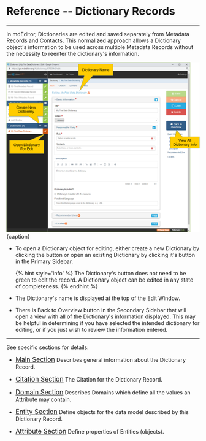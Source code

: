 # Reference -- Dictionary Records
---

In mdEditor, <span class="md-panel">Dictionaries</span> are edited and saved separately from <span class="md-panel">Metadata Records</span> and <span class="md-panel">Contacts</span>.  This normalized approach allows a <span class="md-panel">Dictionary</span> object's information to be used across multiple <span class="md-panel">Metadata Records</span> without the necessity to reenter the dictionary's information.   

![Dictionary Main Edit Window](/assets/reference/edit-objects/dictionary/main/main-section.png){caption}

 * To open a <span class="md-panel">Dictionary</span> object for editing, either create a new <span class="md-panel">Dictionary</span> by clicking the <span class="btn btn-primary btn-xs"> <i class="fa fa-plus"> </i></span> button or open an existing <span class="md-panel">Dictionary</span> by clicking it's <span class="btn btn-success btn-xs"> <i class="fa fa-pencil"> </i></span> button in the <span class="md-window">Primary Sidebar</span>. 
 
   {% hint style='info' %}
 The <span class="md-panel">Dictionary</span>'s <span class="btn btn-success btn-xs"> <i class="fa fa-pencil"> </i></span> button does not need to be green to edit the record.  A <span class="md-panel">Dictionary</span> object can be edited in any state of completeness.
   {% endhint %}
   
 * The <span class="md-panel">Dictionary</span>'s name is displayed at the top of the <span class="md-window">Edit Window</span>.
 
 * There is <span class="btn btn-primary btn-xs"> <i class="fa fa-home"> </i> Back to Overview</span> button in the <span class="md-window">Secondary Sidebar</span> that will open a view with all of the <span class="md-panel">Dictionary</span>'s information displayed. This may be helpful in determining if you have selected the intended dictionary for editing, or if you just wish to review the information entered.  

---

See specific sections for details:

 * [<span class="md-section" style="font-size: larger">Main Section</span>](main-panels/main-section.md)  Describes general information about the <span class="md-panel">Dictionary Record</span>. 

 * [<span class="md-section" style="font-size: larger">Citation Section</span>](citation-panels/citation-section.md)  The <span class="md-panel">Citation</span> for the <span class="md-panel">Dictionary Record</span>. 

 * [<span class="md-section" style="font-size: larger">Domain Section</span>](domain-panels/domain-section.md)  Describes <span class="md-panel">Domains</span> which define all the values an <span class="md-panel">Attribute</span> may contain.

 * [<span class="md-section" style="font-size: larger">Entity Section</span>](entity-panels/entity-section.md)  Define objects for the data model described by this <span class="md-panel">Dictionary Record</span>. 
 
 * [<span class="md-section" style="font-size: larger">Attribute Section</span>](attribute-panels/attribute-section.md)  Define properties of <span class="md-panel">Entities</span> (objects).
